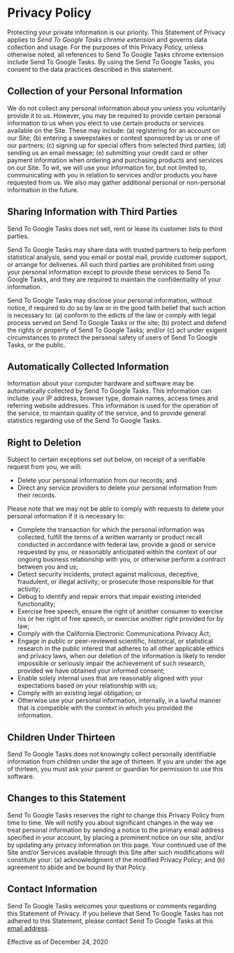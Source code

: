 # Privacy Policy 
  
Protecting your private information is our priority. This Statement of Privacy applies to _Send To Google Tasks chrome extension_ and governs data collection and usage. For the purposes of this Privacy Policy, unless otherwise noted, all references to Send To Google Tasks chrome extension include Send To Google Tasks. By using the Send To Google Tasks, you consent to the data practices described in this statement. 
  
## Collection of your Personal Information 

We do not collect any personal information about you unless you voluntarily provide it to us. However, you may be required to provide certain personal information to us when you elect to use certain products or services available on the Site. These may include: (a) registering for an account on our Site; (b) entering a sweepstakes or contest sponsored by us or one of our partners; (c) signing up for special offers from selected third parties; (d) sending us an email message; (e) submitting your credit card or other payment information when ordering and purchasing products and services on our Site. To wit, we will use your information for, but not limited to, communicating with you in relation to services and/or products you have requested from us. We also may gather additional personal or non-personal information in the future. 
  
## Sharing Information with Third Parties 

Send To Google Tasks does not sell, rent or lease its customer lists to third parties. 
  
Send To Google Tasks may share data with trusted partners to help perform statistical analysis, send you email or postal mail, provide customer support, or arrange for deliveries. All such third parties are prohibited from using your personal information except to provide these services to Send To Google Tasks, and they are required to maintain the confidentiality of your information. 
  
Send To Google Tasks may disclose your personal information, without notice, if required to do so by law or in the good faith belief that such action is necessary to: (a) conform to the edicts of the law or comply with legal process served on Send To Google Tasks or the site; (b) protect and defend the rights or property of Send To Google Tasks; and/or (c) act under exigent circumstances to protect the personal safety of users of Send To Google Tasks, or the public. 
  
## Automatically Collected Information 

Information about your computer hardware and software may be automatically collected by Send To Google Tasks. This information can include: your IP address, browser type, domain names, access times and referring website addresses. This information is used for the operation of the service, to maintain quality of the service, and to provide general statistics regarding use of the Send To Google Tasks. 
  
## Right to Deletion 

Subject to certain exceptions set out below, on receipt of a verifiable request from you, we will: 

- Delete your personal information from our records; and 
- Direct any service providers to delete your personal information from their records. 
  
Please note that we may not be able to comply with requests to delete your personal information if it is necessary to: 

- Complete the transaction for which the personal information was collected, fulfill the terms of a written warranty or product recall conducted in accordance with federal law, provide a good or service requested by you, or reasonably anticipated within the context of our ongoing business relationship with you, or otherwise perform a contract between you and us; 
- Detect security incidents, protect against malicious, deceptive, fraudulent, or illegal activity; or prosecute those responsible for that activity; 
- Debug to identify and repair errors that impair existing intended functionality; 
- Exercise free speech, ensure the right of another consumer to exercise his or her right of free speech, or exercise another right provided for by law; 
- Comply with the California Electronic Communications Privacy Act; 
- Engage in public or peer-reviewed scientific, historical, or statistical research in the public interest that adheres to all other applicable ethics and privacy laws, when our deletion of the information is likely to render impossible or seriously impair the achievement of such research, provided we have obtained your informed consent; 
- Enable solely internal uses that are reasonably aligned with your expectations based on your relationship with us; 
- Comply with an existing legal obligation; or 
- Otherwise use your personal information, internally, in a lawful manner that is compatible with the context in which you provided the information. 
  
## Children Under Thirteen 

Send To Google Tasks does not knowingly collect personally identifiable information from children under the age of thirteen. If you are under the age of thirteen, you must ask your parent or guardian for permission to use this software. 
  
## Changes to this Statement 

Send To Google Tasks reserves the right to change this Privacy Policy from time to time. We will notify you about significant changes in the way we treat personal information by sending a notice to the primary email address specified in your account, by placing a prominent notice on our site, and/or by updating any privacy information on this page. Your continued use of the Site and/or Services available through this Site after such modifications will constitute your: (a) acknowledgment of the modified Privacy Policy; and (b) agreement to abide and be bound by that Policy. 
  
## Contact Information 

Send To Google Tasks welcomes your questions or comments regarding this Statement of Privacy. If you believe that Send To Google Tasks has not adhered to this Statement, please contact Send To Google Tasks at this [email address](mailto:yukinying@gmail.com).
    
Effective as of December 24, 2020 
  
